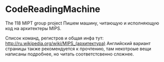 CodeReadingMachine
==================

The 118 MIPT group project
Пишем машину, читающую и исполняющую код на архитектеры MIPS.

Список команд, регистров и общая инфа тут: http://ru.wikipedia.org/wiki/MIPS_(архитектура)
Английский вариант страницы также рекомендуется к прочтению, там некотроые вещи написаны подробнее, но читать соответстсвенно сложнее.

